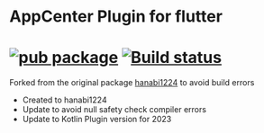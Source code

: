 # AppCenter Plugin for flutter
[![pub package](https://img.shields.io/pub/v/appcenter_bundle.svg)](https://pub.dev/packages/appcenter_bundle)
[![Build status](https://img.shields.io/cirrus/github/cavecafe/appcenter_bundle/master)](https://cirrus-ci.com/github/cavecafe/appcenter_bundle)
======

Forked from the original package [hanabi1224](https://github.com/hanabi1224/flutter_appcenter_bundle/tree/master/flutter_appcenter_bundle) to avoid build errors

* Created to hanabi1224
* Update to avoid null safety check compiler errors
* Update to Kotlin Plugin version for 2023 
